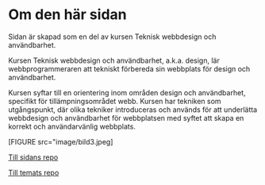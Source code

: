 Om den här sidan
==============================================
Sidan är skapad som en del av kursen Teknisk webbdesign och användbarhet.

Kursen Teknisk webbdesign och användbarhet, a.k.a. design, lär webbprogrammeraren att tekniskt förbereda sin webbplats för design och användbarhet.

Kursen syftar till en orientering inom områden design och användbarhet, specifikt för tillämpningsområdet webb. Kursen har tekniken som utgångspunkt, där olika tekniker introduceras och används för att underlätta webbdesign och användbarhet för webbplatsen med syftet att skapa en korrekt och användarvänlig webbplats.


[FIGURE src="image/bild3.jpeg]

[Till sidans repo](https://github.com/KajsaGustafsson/Anax-flat)

[Till temats repo](https://github.com/KajsaGustafsson/anax-flat-theme)
